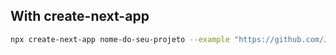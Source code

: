## With create-next-app
```bash
npx create-next-app nome-do-seu-projeto --example "https://github.com/Jonorusc/next-ts-boilerplate"
```
